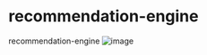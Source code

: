 # recommendation-engine
recommendation-engine
![image](https://github.com/user-attachments/assets/c84cecd1-a236-4a55-965a-ff384052018f)

